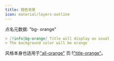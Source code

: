 ```yaml
---
title: 橙色背景
icon: material/layers-outline
---
```


点名元数据: "bg- orange"

```md
> [!info|bg-orange] Title will display as usual
> The background color will be orange
```

风格本身也适用于["all-orange"](../combined-styling/page-8.md)
页:1["title-orange"](../title-styling/page-8.md)。

